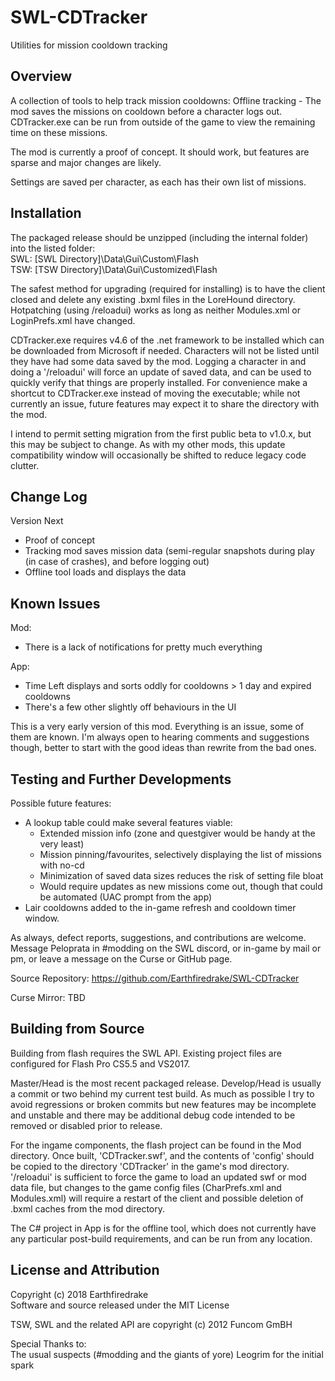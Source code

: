 # SWL-CDTracker
Utilities for mission cooldown tracking

## Overview
A collection of tools to help track mission cooldowns:
  Offline tracking - The mod saves the missions on cooldown before a character logs out. CDTracker.exe can be run from outside of the game to view the remaining time on these missions.

The mod is currently a proof of concept. It should work, but features are sparse and major changes are likely.

Settings are saved per character, as each has their own list of missions.

## Installation
The packaged release should be unzipped (including the internal folder) into the listed folder:
<br/>SWL: [SWL Directory]\Data\Gui\Custom\Flash
<br/>TSW: [TSW Directory]\Data\Gui\Customized\Flash

The safest method for upgrading (required for installing) is to have the client closed and delete any existing .bxml files in the LoreHound directory. Hotpatching (using /reloadui) works as long as neither Modules.xml or LoginPrefs.xml have changed.

CDTracker.exe requires v4.6 of the .net framework to be installed which can be downloaded from Microsoft if needed. Characters will not be listed until they have had some data saved by the mod. Logging a character in and doing a '/reloadui' will force an update of saved data, and can be used to quickly verify that things are properly installed. For convenience make a shortcut to CDTracker.exe instead of moving the executable; while not currently an issue, future features may expect it to share the directory with the mod.

I intend to permit setting migration from the first public beta to v1.0.x, but this may be subject to change. As with my other mods, this update compatibility window will occasionally be shifted to reduce legacy code clutter.

## Change Log

Version Next
+ Proof of concept
+ Tracking mod saves mission data (semi-regular snapshots during play (in case of crashes), and before logging out)
+ Offline tool loads and displays the data

## Known Issues

Mod:
+ There is a lack of notifications for pretty much everything

App:
+ Time Left displays and sorts oddly for cooldowns > 1 day and expired cooldowns
+ There's a few other slightly off behaviours in the UI

This is a very early version of this mod. Everything is an issue, some of them are known.
I'm always open to hearing comments and suggestions though, better to start with the good ideas than rewrite from the bad ones.

## Testing and Further Developments

Possible future features:
+ A lookup table could make several features viable:
  + Extended mission info (zone and questgiver would be handy at the very least)
  + Mission pinning/favourites, selectively displaying the list of missions with no-cd
  + Minimization of saved data sizes reduces the risk of setting file bloat
  + Would require updates as new missions come out, though that could be automated (UAC prompt from the app)
+ Lair cooldowns added to the in-game refresh and cooldown timer window.

As always, defect reports, suggestions, and contributions are welcome. Message Peloprata in #modding on the SWL discord, or in-game by mail or pm, or leave a message on the Curse or GitHub page.

Source Repository: https://github.com/Earthfiredrake/SWL-CDTracker

Curse Mirror: TBD

## Building from Source
Building from flash requires the SWL API. Existing project files are configured for Flash Pro CS5.5 and VS2017.

Master/Head is the most recent packaged release. Develop/Head is usually a commit or two behind my current test build. As much as possible I try to avoid regressions or broken commits but new features may be incomplete and unstable and there may be additional debug code intended to be removed or disabled prior to release.

For the ingame components, the flash project can be found in the Mod directory. Once built, 'CDTracker.swf', and the contents of 'config' should be copied to the directory 'CDTracker' in the game's mod directory. '/reloadui' is sufficient to force the game to load an updated swf or mod data file, but changes to the game config files (CharPrefs.xml and Modules.xml) will require a restart of the client and possible deletion of .bxml caches from the mod directory.

The C# project in App is for the offline tool, which does not currently have any particular post-build requirements, and can be run from any location.

## License and Attribution
Copyright (c) 2018 Earthfiredrake<br/>
Software and source released under the MIT License

TSW, SWL and the related API are copyright (c) 2012 Funcom GmBH<br/>

Special Thanks to:<br/>
The usual suspects (#modding and the giants of yore)
Leogrim for the initial spark
